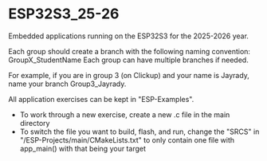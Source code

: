 # ESP32S3_25-26

Embedded applications running on the ESP32S3 for the 2025-2026 year.

Each group should create a branch with the following naming convention: GroupX_StudentName
Each group can have multiple branches if needed.

For example, if you are in group 3 (on Clickup) and your name is Jayrady, name your branch Group3_Jayrady.

All application exercises can be kept in "ESP-Examples".

- To work through a new exercise, create a new .c file in the main directory
- To switch the file you want to build, flash, and run,
  change the "SRCS" in "/ESP-Projects/main/CMakeLists.txt" to only contain one file with app_main() with that being your target
